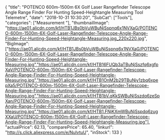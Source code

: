 {
	"title": "POTENCO 600m-1500m 6X Golf Laser Rangefinder Telescope Angle Range Finder For Hunting Speed-Heightangle Measuring Tool Telemetre",
	"date": "2018-10-31 10:30:20",
	"SubCat": ["Tools"],
	"categories": ["Measurement "],
	"thumbnailImage": "https://ae01.alicdn.com/kf/HTB1JBs0bVuWBuNjSspnq6x1NVXaG/POTENCO-600m-1500m-6X-Golf-Laser-Rangefinder-Telescope-Angle-Range-Finder-For-Hunting-Speed-Heightangle-Measuring.jpg_220x220.jpg",
	"BigImage": ["https://ae01.alicdn.com/kf/HTB1JBs0bVuWBuNjSspnq6x1NVXaG/POTENCO-600m-1500m-6X-Golf-Laser-Rangefinder-Telescope-Angle-Range-Finder-For-Hunting-Speed-Heightangle-Measuring.jpg","https://ae01.alicdn.com/kf/HTB16FUQb3aTBuNjSszfq6xgfpXaV/POTENCO-600m-1500m-6X-Golf-Laser-Rangefinder-Telescope-Angle-Range-Finder-For-Hunting-Speed-Heightangle-Measuring.jpg","https://ae01.alicdn.com/kf/HTB1OnM2b29TBuNjy1zbq6xpepXa5/POTENCO-600m-1500m-6X-Golf-Laser-Rangefinder-Telescope-Angle-Range-Finder-For-Hunting-Speed-Heightangle-Measuring.jpg","https://ae01.alicdn.com/kf/HTB1bV.qKkSWBuNjSszdq6zeSpXan/POTENCO-600m-1500m-6X-Golf-Laser-Rangefinder-Telescope-Angle-Range-Finder-For-Hunting-Speed-Heightangle-Measuring.jpg","https://ae01.alicdn.com/kf/HTB1.FNjKXmWBuNjSspdq6zugXXaU/POTENCO-600m-1500m-6X-Golf-Laser-Rangefinder-Telescope-Angle-Range-Finder-For-Hunting-Speed-Heightangle-Measuring.jpg"],
	"actualPrice": 62.13,
	"comparePrice": 65.40,
	"linkurl": "http://s.click.aliexpress.com/e/NuIvtuU",
	"inStock": 133
}
